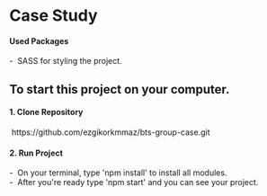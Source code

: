 <h1>Case Study</h1>

<h4>Used Packages</h4>
- &nbsp;SASS for styling the project.<br>

<h2>To start this project on your computer. </h2>
<h4>1. Clone Repository</h4>
&nbsp;https://github.com/ezgikorkmmaz/bts-group-case.git<br>
<h4>2. Run Project</h4>
- &nbsp;On your terminal, type 'npm install' to install all modules.<br>
- &nbsp;After you're ready type 'npm start' and you can see your project.

